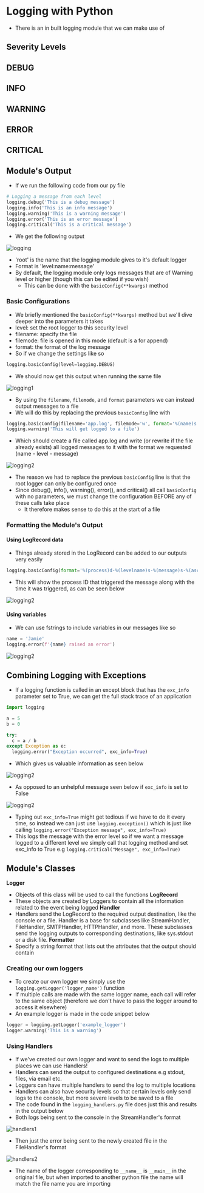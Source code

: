 # Logging with Python
- There is an in built logging module that we can make use of
## Severity Levels
 **DEBUG**
 -

 **INFO**
 -

 **WARNING**
 -

 **ERROR**
 -

 **CRITICAL**
 -

## Module's Output
- If we run the following code from our py file
```python
# Logging a message from each level
logging.debug('This is a debug message')
logging.info('This is an info message')
logging.warning('This is a warning message')
logging.error('This is an error message')
logging.critical('This is a critical message')
```  
- We get the following output

![logging](images/logging_output.PNG)
- 'root' is the name that the logging module gives to it's default logger
- Format is 'level:name:message'
- By default, the logging module only logs messages that are of Warning level or
 higher (though this can be edited if you wish)
    - This can be done with the `basicConfig(**kwargs)` method
### Basic Configurations
- We briefly mentioned the `basicConfig(**kwargs)` method but we'll dive deeper
into the parameters it takes
- level: set the root logger to this security level
- filename: specify the file
- filemode: file is opened in this mode (default is a for append)
- format: the format of the log message
- So if we change the settings like so
```python
logging.basicConfig(level=logging.DEBUG)
```
- We should now get this output when running the same file

![logging1](images/logging_output2.PNG)
- By using the `filename`, `filemode`, and `format` parameters we can instead
output messages to a file
- We will do this by replacing the previous `basicConfig` line with
```Python
logging.basicConfig(filename='app.log', filemode='w', format='%(name)s - %(levelname)s - %(message)s')
logging.warning('This will get logged to a file')
```
- Which should create a file called app.log and write (or rewrite if the file
    already exists) all logged messages to it with the format we requested
    (name - level - message)

![logging2](images/logging_file.PNG)
- The reason we had to replace the previous `basicConfig` line is that the root
logger can only be configured once
- Since debug(), info(), warning(), error(), and critical() all call `basicConfig`
with no parameters, we must change the configuration BEFORE any of these calls take place
    - It therefore makes sense to do this at the start of a file
### Formatting the Module's Output
#### Using LogRecord data
- Things already stored in the LogRecord can be added to our outputs very easily
```python
logging.basicConfig(format='%(process)d-%(levelname)s-%(message)s-%(asctime)s')
```
- This will show the process ID that triggered the message along with the time
it was triggered, as can be seen below

![logging2](images/logging_output3.PNG)
#### Using variables
- We can use fstrings to include variables in our messages like so
```Python
name = 'Jamie'
logging.error(f'{name} raised an error')
```

![logging2](images/logging_variable.PNG)
## Combining Logging with Exceptions
- If a logging function is called in an except block that has the `exc_info`
parameter set to True, we can get the full stack trace of an application
```Python
import logging

a = 5
b = 0

try:
  c = a / b
except Exception as e:
  logging.error("Exception occurred", exc_info=True)
```
- Which gives us valuable information as seen below

![logging2](images/logging_exceptions1.PNG)
- As opposed to an unhelpful message seen below if `exc_info` is set to False

![logging2](images/logging_exceptions2.PNG)

- Typing out `exc_info=True` might get tedious if we have to do it every time,
so instead we can just use `logging.exception()` which is just like calling
`logging.error("Exception message", exc_info=True)`
- This logs the message with the error level so if we want a message logged to
a different level we simply call that logging method and set exc_info to True
e.g `logging.critical("Message", exc_info=True)`

## Module's Classes
**Logger**
- Objects of this class will be used to call the functions
**LogRecord**
- These objects are created by Loggers to contain all the information related
to the event being logged
**Handler**
- Handlers send the LogRecord to the required output destination, like the
console or a file. Handler is a base for subclasses like StreamHandler,
FileHandler, SMTPHandler, HTTPHandler, and more. These subclasses send the
logging outputs to corresponding destinations, like sys.stdout or a disk file.
**Formatter**
- Specify a string format that lists out the attributes that the output should
contain
### Creating our own loggers
- To create our own logger we simply use the `logging.getLogger('logger_name')`
function
- If multiple calls are made with the same logger name, each call will refer to
the same object (therefore we don't have to pass the logger around to access it
elsewhere)
- An example logger is made in the code snippet below
```Python
logger = logging.getLogger('example_logger')
logger.warning('This is a warning')
```
### Using Handlers
- If we've created our own logger and want to send the logs to multiple places
we can use Handlers!
- Handlers can send the output to configured destinations e.g stdout, files, via email etc.
- Loggers can have multiple handlers to send the log to multiple locations
- Handlers can also have security levels so that certain levels only send logs
to the console, but more severe levels to be saved to a file
- The code found in the `logging_handlers.py` file does just this and results in
the output below
- Both logs being sent to the console in the StreamHandler's format

![handlers1](images/python_handlers1.PNG)

- Then just the error being sent to the newly created file in the FileHandler's format

![handlers2](images/python_handlers2.PNG)

- The name of the logger corresponding to `__name__` is `__main__` in the original file,
but when imported to another python file the name will match the file name you are importing

